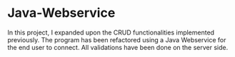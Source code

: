 # Java-Webservice

In this project, I expanded upon the CRUD functionalities implemented previously. The program has been refactored using a Java Webservice for the end user to connect. All validations have been done on the server side.
